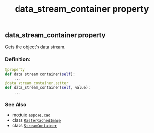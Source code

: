 ﻿---
title: data_stream_container property
second_title: Aspose.CAD for Python via .NET API References
description: 
type: docs
weight: 480
url: /python-net/aspose.cad/rastercachedimage/data_stream_container/
is_root: false
---

## data_stream_container property


Gets the object's data stream.
### Definition:
```python
@property
def data_stream_container(self):
    ...
@data_stream_container.setter
def data_stream_container(self, value):
    ...
```

### See Also
* module [`aspose.cad`](../../)
* class [`RasterCachedImage`](/cad/python-net/aspose.cad/rastercachedimage)
* class [`StreamContainer`](/cad/python-net/aspose.cad/streamcontainer)
